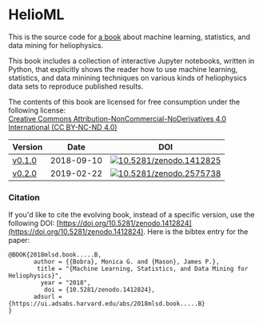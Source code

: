 # HelioML

This is the source code for [a book](https://helioml.github.io/HelioML) about machine learning, statistics, and data mining for heliophysics.

This book includes a collection of interactive Jupyter notebooks, written in Python, that explicitly shows the reader how to use machine learning, statistics, and data minining techniques on various kinds of heliophysics data sets to reproduce published results.

The contents of this book are licensed for free consumption under the following license:  
[Creative Commons Attribution-NonCommercial-NoDerivatives 4.0 International (CC BY-NC-ND 4.0)](https://creativecommons.org/licenses/by-nc-nd/4.0/)

|Version|Date|DOI|
|-------|----|---|
| [v0.1.0](https://github.com/HelioML/HelioML/releases/tag/v0.1.0) | 2018-09-10 | [![10.5281/zenodo.1412825](https://zenodo.org/badge/DOI/10.5281/zenodo.1412825.svg)](https://doi.org/10.5281/zenodo.1412825) |
| [v0.2.0](https://github.com/HelioML/HelioML/releases/tag/v0.2.0) | 2019-02-22 | [![10.5281/zenodo.2575738](https://zenodo.org/badge/DOI/10.5281/zenodo.2575738.svg)](https://doi.org/10.5281/zenodo.2575738) |

### Citation

If you'd like to cite the evolving book, instead of a specific version, use the following DOI: [https://doi.org/10.5281/zenodo.1412824](https://doi.org/10.5281/zenodo.1412824). Here is the bibtex entry for the paper:

```
@BOOK{2018mlsd.book.....B,
       author = {{Bobra}, Monica G. and {Mason}, James P.},
        title = "{Machine Learning, Statistics, and Data Mining for Heliophysics}",
         year = "2018",
          doi = {10.5281/zenodo.1412824},
       adsurl = {https://ui.adsabs.harvard.edu/abs/2018mlsd.book.....B}
}
```
